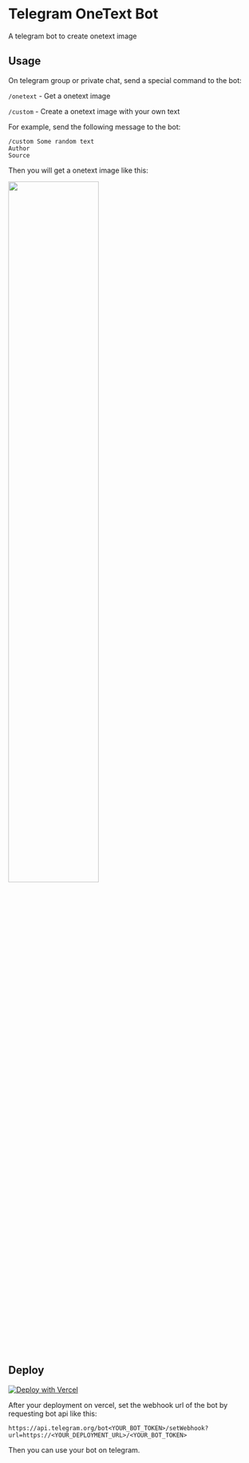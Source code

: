 # Telegram OneText Bot

A telegram bot to create onetext image

## Usage

On telegram group or private chat, send a special command to the bot:

`/onetext` - Get a onetext image

`/custom` - Create a onetext image with your own text

For example, send the following message to the bot:

```
/custom Some random text
Author
Source
```

Then you will get a onetext image like this:

<img src="https://user-images.githubusercontent.com/19994286/182917358-8c3c9efe-509a-4f47-b2ff-67f55afd432b.jpg" width="60%" height="60%">

## Deploy

[![Deploy with Vercel](https://vercel.com/button)](https://vercel.com/new/clone?repository-url=https%3A%2F%2Fgithub.com%2FXiaoMengXinX%2FTelegram-OneText-bot)

After your deployment on vercel, set the webhook url of the bot by requesting bot api like this:

```
https://api.telegram.org/bot<YOUR_BOT_TOKEN>/setWebhook?url=https://<YOUR_DEPLOYMENT_URL>/<YOUR_BOT_TOKEN>
```

Then you can use your bot on telegram.
